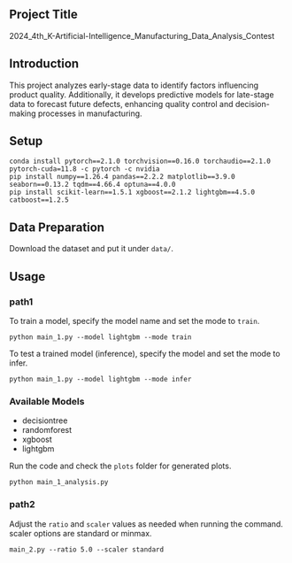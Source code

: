 ## Project Title
2024_4th_K-Artificial-Intelligence_Manufacturing_Data_Analysis_Contest

## Introduction
This project analyzes early-stage data to identify factors influencing product quality. Additionally, it develops predictive models for late-stage data to forecast future defects, enhancing quality control and decision-making processes in manufacturing.

## Setup
```shell
conda install pytorch==2.1.0 torchvision==0.16.0 torchaudio==2.1.0 pytorch-cuda=11.8 -c pytorch -c nvidia
pip install numpy==1.26.4 pandas==2.2.2 matplotlib==3.9.0 seaborn==0.13.2 tqdm==4.66.4 optuna==4.0.0
pip install scikit-learn==1.5.1 xgboost==2.1.2 lightgbm==4.5.0 catboost==1.2.5
```
## Data Preparation
Download the dataset and put it under `data/`. 

## Usage
### path1

To train a model, specify the model name and set the mode to `train`.

```shell
python main_1.py --model lightgbm --mode train
```

To test a trained model (inference), specify the model and set the mode to infer.
```shell
python main_1.py --model lightgbm --mode infer
```
### Available Models
- decisiontree
- randomforest
- xgboost
- lightgbm


Run the code and check the `plots` folder for generated plots.
```shell
python main_1_analysis.py
```

### path2
Adjust the `ratio` and `scaler` values as needed when running the command.<br>
scaler options are standard or minmax.

```shell
main_2.py --ratio 5.0 --scaler standard

```
